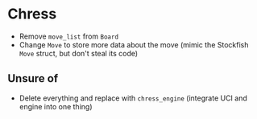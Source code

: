 # Chress

-   Remove `move_list` from `Board`
-   Change `Move` to store more data about the move (mimic the Stockfish `Move` struct, but don't steal its code)

## Unsure of

-   Delete everything and replace with `chress_engine` (integrate UCI and engine into one thing)
